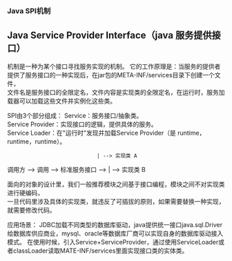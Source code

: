 ### Java SPI机制

## Java Service Provider Interface（java 服务提供接口）

机制是一种为某个接口寻找服务实现的机制。
它的工作原理是：当服务的提供者提供了服务接口的一种实现后，在jar包的META-INF/services目录下创建一个文件，  
文件名是服务接口的全限定名，文件内容是实现类的全限定名，在运行时，服务加载器可以加载这些文件并实例化这些类。  

SPI由3个部分组成：
Service：服务接口/抽象类。  
Service Provider：实现接口的逻辑，提供具体的服务。  
Service Loader：在"运行时"发现并加载Service Provider（是 runtime，runtime，runtime）。  

                                 | --> 实现类 A  
调用方 --> 调用 --> 标准服务接口 --> | --> 实现类 B  
                             
面向的对象的设计里，我们一般推荐模块之间基于接口编程，模块之间不对实现类进行硬编码，  
一旦代码里涉及具体的实现类，就违反了可插拔的原则，如果需要替换一种实现，就需要修改代码。

应用场景：
JDBC加载不同类型的数据库驱动，java提供统一接口java.sql.Driver给数据库供应商业，mysql、oracle等数据库厂商可以实现自身的数据库驱动接入模式。
在使用时候，引入Service+ServiceProvider，通过使用ServiceLoader或者classLoader读取MATE-INF/services里面实现接口类的实体类。

